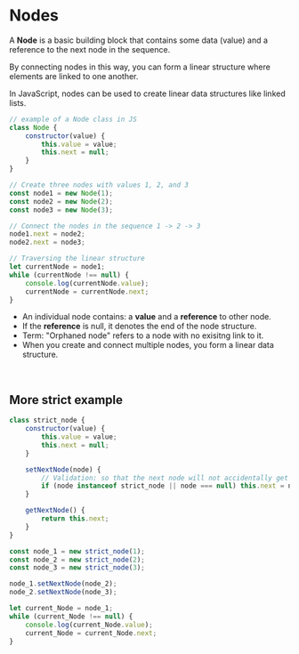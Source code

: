 # Nodes

A **Node** is a basic building block that contains some data (value) and a reference to the next node in the sequence.

By connecting nodes in this way, you can form a linear structure where elements are linked to one another.

In JavaScript, nodes can be used to create linear data structures like linked lists.

```js
// example of a Node class in JS
class Node {
    constructor(value) {
        this.value = value;
        this.next = null;
    }
}

// Create three nodes with values 1, 2, and 3
const node1 = new Node(1);
const node2 = new Node(2);
const node3 = new Node(3);

// Connect the nodes in the sequence 1 -> 2 -> 3
node1.next = node2;
node2.next = node3;

// Traversing the linear structure
let currentNode = node1;
while (currentNode !== null) {
    console.log(currentNode.value);
    currentNode = currentNode.next;
}
```

-   An individual node contains: a **value** and a **reference** to other node.
-   If the **reference** is null, it denotes the end of the node structure.
-   Term: "Orphaned node" refers to a node with no exisitng link to it.
-   When you create and connect multiple nodes, you form a linear data structure.

<br>

## More strict example

```js
class strict_node {
    constructor(value) {
        this.value = value;
        this.next = null;
    }

    setNextNode(node) {
        // Validation: so that the next node will not accidentally get set to a different data type
        if (node instanceof strict_node || node === null) this.next = node;
    }

    getNextNode() {
        return this.next;
    }
}

const node_1 = new strict_node(1);
const node_2 = new strict_node(2);
const node_3 = new strict_node(3);

node_1.setNextNode(node_2);
node_2.setNextNode(node_3);

let current_Node = node_1;
while (current_Node !== null) {
    console.log(current_Node.value);
    current_Node = current_Node.next;
}
```

<br>
